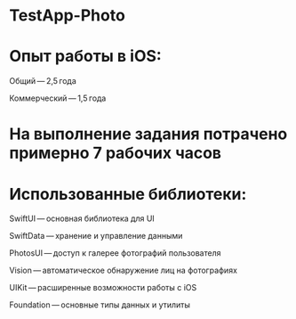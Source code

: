 # TestApp-Photo

# Опыт работы в iOS:

Общий — 2,5 года

Коммерческий — 1,5 года

# На выполнение задания потрачено примерно 7 рабочих часов

# Использованные библиотеки:

SwiftUI — основная библиотека для UI

SwiftData — хранение и управление данными

PhotosUI — доступ к галерее фотографий пользователя

Vision — автоматическое обнаружение лиц на фотографиях

UIKit — расширенные возможности работы с iOS

Foundation — основные типы данных и утилиты

